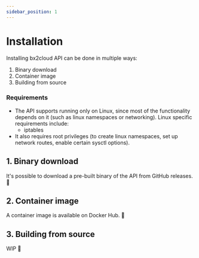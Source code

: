 ```yaml
---
sidebar_position: 1
---
```


# Installation

Installing bx2cloud API can be done in multiple ways:

1. Binary download
2. Container image
3. Building from source

### Requirements

- The API supports running only on Linux, since most of the functionality depends on it (such as linux namespaces or networking). Linux specific requirements include:
  - iptables
- It also requires root privileges (to create linux namespaces, set up network routes, enable certain sysctl options).

## 1. Binary download

It's possible to download a pre-built binary of the API from GitHub releases. 🚧

## 2. Container image

A container image is available on Docker Hub. 🚧

## 3. Building from source

WIP 🚧
